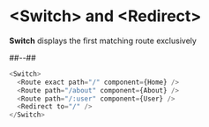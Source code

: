 <!-- .slide: class="with-code two-column" -->

# &lt;Switch> and &lt;Redirect>

**Switch** displays the first matching route exclusively

##--##

<!-- .slide: class="with-code" -->

```javascript
<Switch>
  <Route exact path="/" component={Home} />
  <Route path="/about" component={About} />
  <Route path="/:user" component={User} />
  <Redirect to="/" />
</Switch>
```
<!-- .element: style="margin-top:200px" -->
